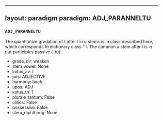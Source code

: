 
---
layout: paradigm
paradigm: ADJ_PARANNELTU
---
### ` ADJ_PARANNELTU `

The quantitative gradation of t after l in o stems is in class described here, which corresponds to dictionary class ¹⁻I. The common u stem after l is in nut participles passive (-tu):
* grade_dir: weaken
* stem_vowel: None
* kotus_av: I
* pos: ADJECTIVE
* harmony: back
* upos: ADJ
* kotus_tn: 1
* plurale_tantum: False
* clitics: False
* possessive: False
* stem_diphthong: None
